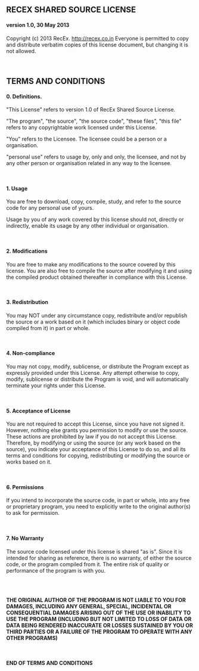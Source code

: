 ## RECEX SHARED SOURCE LICENSE
#### version 1.0, 30 May 2013

Copyright (c) 2013 RecEx. <http://recex.co.in>
Everyone is permitted to copy and distribute verbatim
copies of this license document, but changing it is
not allowed.

<br/>

## TERMS AND CONDITIONS

#### 0. Definitions.

"This License" refers to version 1.0 of RecEx Shared
Source License.

"The program", "the source", "the source code", "these
files", "this file" refers to any copyrightable work
licensed under this License.

"You" refers to the Licensee. The licensee could be a 
person or a organisation.

"personal use" refers to usage by, only and only, the
licensee, and not by any other person or organisation
related in any way to the licensee.

<br/>

#### 1. Usage

You are free to download, copy, compile, study, and
refer to the source code for any personal use of yours.

Usage by you of any work covered by this license should
not, directly or indirectly, enable its usage by any
other individual or organisation.

<br/>

#### 2. Modifications

You are free to make any modifications to the source
covered by this license. You are also free to compile
the source after modifying it and using the compiled
product obtained thereafter in compliance with this
License.

<br/>

#### 3. Redistribution

You may NOT under any circumstance copy, redistribute
and/or republish the source or a work based on it (which
includes binary or object code compiled from it) in part
or whole. 

<br/>

#### 4. Non-compliance

You may not copy, modify, sublicense, or distribute the
Program except as expressly provided under this License.
Any attempt otherwise to copy, modify, sublicense or
distribute the Program is void, and will automatically
terminate your rights under this License.

<br/>

#### 5. Acceptance of License

You are not required to accept this License, since you have
not signed it. However, nothing else grants you permission
to modify or use the source. These actions are prohibited
by law if you do not accept this License. Therefore, by
modifying or using the source (or any work based on the
source), you indicate your acceptance of this License to do
so, and all its terms and conditions for copying,
redistributing or modifying the source or works based on it.

<br/>

#### 6. Permissions

If you intend to incorporate the source code, in part or whole,
into any free or proprietary program, you need to explicitly
write to the original author(s) to ask for permission.

<br/>

#### 7. No Warranty

The source code licensed under this license is shared "as is".
Since it is intended for sharing as reference, there is no
warranty, of either the source code, or the program compiled
from it. The entire risk of quality or performance of the 
program is with you.

<br/>

<br/>

**THE ORIGINAL AUTHOR OF THE PROGRAM IS NOT LIABLE TO YOU FOR
DAMAGES, INCLUDING ANY GENERAL, SPECIAL, INCIDENTAL OR
CONSEQUENTIAL DAMAGES ARISING OUT OF THE USE OR INABILITY TO
USE THE PROGRAM (INCLUDING BUT NOT LIMITED TO LOSS OF DATA OR
DATA BEING RENDERED INACCURATE OR LOSSES SUSTAINED BY YOU OR
THIRD PARTIES OR A FAILURE OF THE PROGRAM TO OPERATE WITH ANY
OTHER PROGRAMS)**

<br/>

#### END OF TERMS AND CONDITIONS

